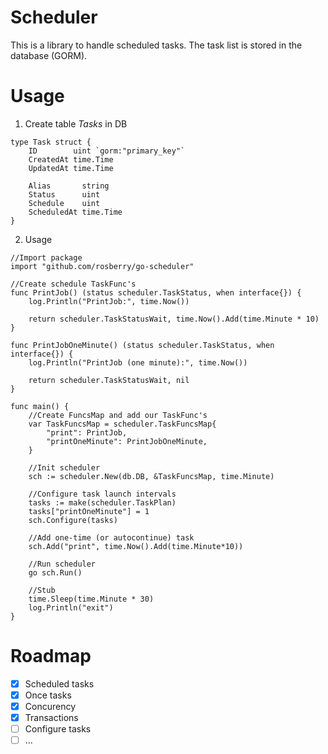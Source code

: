 # Scheduler

This is a library to handle scheduled tasks.
The task list is stored in the database (GORM).


# Usage
1. Create table _Tasks_ in DB
```golang
type Task struct {
    ID        uint `gorm:"primary_key"`
    CreatedAt time.Time
    UpdatedAt time.Time

    Alias       string
    Status      uint
    Schedule    uint
    ScheduledAt time.Time
}
```


2. Usage
```golang
//Import package
import "github.com/rosberry/go-scheduler"

//Create schedule TaskFunc's
func PrintJob() (status scheduler.TaskStatus, when interface{}) {
	log.Println("PrintJob:", time.Now())

	return scheduler.TaskStatusWait, time.Now().Add(time.Minute * 10)
}

func PrintJobOneMinute() (status scheduler.TaskStatus, when interface{}) {
	log.Println("PrintJob (one minute):", time.Now())

	return scheduler.TaskStatusWait, nil
}

func main() {
    //Create FuncsMap and add our TaskFunc's
    var TaskFuncsMap = scheduler.TaskFuncsMap{
        "print": PrintJob,
        "printOneMinute": PrintJobOneMinute,
    }

    //Init scheduler
    sch := scheduler.New(db.DB, &TaskFuncsMap, time.Minute)

    //Configure task launch intervals
    tasks := make(scheduler.TaskPlan)
    tasks["printOneMinute"] = 1
    sch.Configure(tasks)

    //Add one-time (or autocontinue) task
    sch.Add("print", time.Now().Add(time.Minute*10))
    
    //Run scheduler
    go sch.Run()

    //Stub
    time.Sleep(time.Minute * 30)
    log.Println("exit")
}
```

# Roadmap
- [x] Scheduled tasks
- [x] Once tasks 
- [x] Concurency
- [x] Transactions
- [ ] Configure tasks
- [ ] ... 
